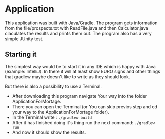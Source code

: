 # Application
This application was built with Java/Gradle. 
The program gets information from the file/prospects.txt with ReadFile.java and then Calculator.java claculates the results and prints them out. 
The program also has a very simple JUnity test. 

## Starting it

The simplest way would be to start it in any IDE which is happy with Java (example: IntelliJ). In there it will at least show EURO signs and other things that gradlew maybe doesn't like to write as they should look.

But there is also a possibility to use a Terminal. 
  - After downloading this program navigate Your way into the folder ApplicationForMortage.
  - There you can open the Terminal (or You can skip previos step and cd your way to the ApplicationForMortage folder).
  - In the Terminal write :  `./gradlew build`
  - After it has finished doing it's thing run the next command: `./gradlew run`
  - And now it should show the results. 
